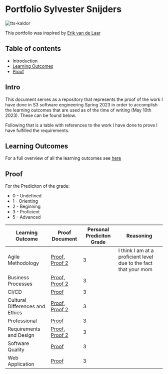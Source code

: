 # Portfolio Sylvester Snijders

![tts-kaldor](https://github.com/TotalTactician/Documentation/assets/39733159/876a765f-63df-452a-a86e-7ae00184709d)

This portfolio was inspired by [Erik van de Laar](https://github.com/tick-github/tick-documentation)

## Table of contents
- [Introduction](#intro)
- [Learning Outcomes](#learning-outcomes)
- [Proof](#proof)

## Intro
This document serves as a repository that represents the proof of the work I have done in S3 software engineering Spring 2023 in order to accomplish the learning outcomes that are used as of the time of writing (May 10th 2023). These can be found below. 

Following that is a table with references to the work I have done to prove I have fulfilled the requirements.
## Learning Outcomes
For a full overview of all the learning outcomes see [here](https://github.com/TotalTactician/Documentation/blob/main/learning-outcomes.md)
## Proof

For the Prediciton of the grade:
 - 0 - Undefined
 - 1 - Orienting
 - 2 - Beginning
 - 3 - Proficient
 - 5 - Advanced

| Learning Outcome | Proof Document | Personal Prediciton Grade | Reasoning |
| ---------------- | -------------- | ------------------------- | --------- |
| Agile Methodology | [Proof](https://github.com/TotalTactician/Documentation/blob/main/Proof/Sylvester/AgileMethod.md), [Proof 2](https://github.com/Null-Not-Found/DashBuddy-Documentation/blob/main/Learning%20Outcomes/Agile%20Method.md)| 3 | I think I am at a proficient level due to the fact that your mom | 
| Business Processes | [Proof](https://github.com/TotalTactician/Documentation/blob/main/Proof/Sylvester/BusinessProcesses.md), [Proof 2](https://github.com/Null-Not-Found/DashBuddy-Documentation/blob/main/Learning%20Outcomes/Business%20processes.md) | 3 |  | 
| CI/CD | [Proof](https://github.com/TotalTactician/Documentation/blob/main/Proof/Sylvester/CI-CD.md) | 3 |  | 
| Cultural Differences and Ethics | [Proof](https://github.com/TotalTactician/Documentation/blob/main/Proof/Sylvester/Culture%26Ethics.md), [Proof 2](https://github.com/Null-Not-Found/DashBuddy-Documentation/blob/main/Learning%20Outcomes/Cultural%20differences%20and%20ethics.md) | 3 |  | 
| Professional | [Proof](https://github.com/Null-Not-Found) | 3 |  | 
| Requirements and Design | [Proof](https://github.com/TotalTactician/Documentation/blob/main/Proof/Sylvester/Requirements%26Design.md), [Proof 2](https://github.com/Null-Not-Found/DashBuddy-Documentation/blob/main/Learning%20Outcomes/Requirements%20and%20design.md) | 3 |  | 
| Software Quality | [Proof](https://github.com/TotalTactician/Documentation/blob/main/Proof/Sylvester/SoftwareQuality.md) | 3 |  | 
| Web Application | [Proof](https://github.com/TotalTactician/Documentation/blob/main/Proof/Sylvester/WebApplication.md) | 3 |  |
